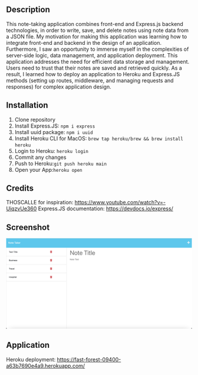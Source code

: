 ## Description

This note-taking application combines front-end and Express.js backend technologies, in order to write, save, and delete notes using note data from a JSON file. My motivation for making this application was learning how to integrate front-end and backend in the design of an application. Furthermore, I saw an opportunity to immerse myself in the complexities of server-side logic, data management, and application deployment. This application addresses the need for efficient data storage and management. Users need to trust that their notes are saved and retrieved quickly. As a result, I learned how to deploy an application to Heroku and Express.JS methods (setting up routes, middleware, and managing requests and responses) for complex application design. 

## Installation

1. Clone repository
2. Install Express.JS: `npm i express`
3. Install uuid package: `npm i uuid`
4. Install Heroku CLI for MacOS: `brew tap heroku/brew && brew install heroku`
5. Login to Heroku: `heroku login`
6. Commit any changes
7. Push to Heroku:`git push heroku main`
8. Open your App:`heroku open`

## Credits

THOSCALLE for inspiration: https://www.youtube.com/watch?v=-UiqzvUe360
Express.JS documentation: https://devdocs.io/express/

## Screenshot 

![alt text](./public/assets/images/note-taker.png)

## Application

Heroku deployment: https://fast-forest-09400-a63b7690e4a9.herokuapp.com/